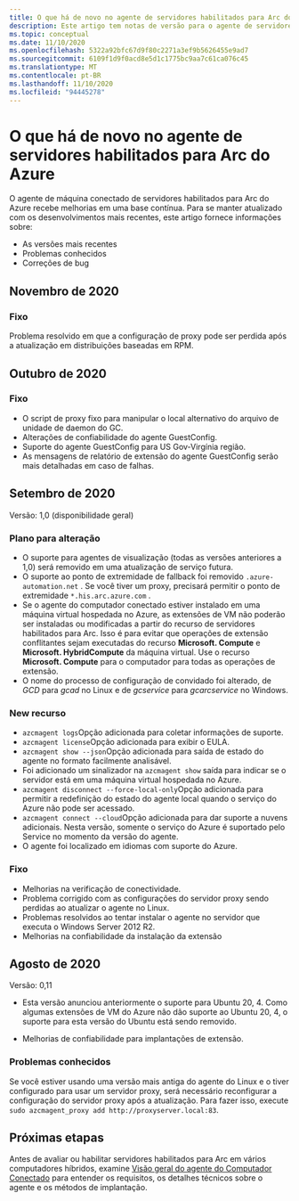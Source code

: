 ```yaml
---
title: O que há de novo no agente de servidores habilitados para Arc do Azure
description: Este artigo tem notas de versão para o agente de servidores habilitados para o Azure Arc. Para muitos dos problemas resumidos, há links para detalhes adicionais.
ms.topic: conceptual
ms.date: 11/10/2020
ms.openlocfilehash: 5322a92bfc67d9f80c2271a3ef9b5626455e9ad7
ms.sourcegitcommit: 6109f1d9f0acd8e5d1c1775bc9aa7c61ca076c45
ms.translationtype: MT
ms.contentlocale: pt-BR
ms.lasthandoff: 11/10/2020
ms.locfileid: "94445278"
---
```

# <a name="whats-new-with-azure-arc-enabled-servers-agent"></a>O que há de novo no agente de servidores habilitados para Arc do Azure

O agente de máquina conectado de servidores habilitados para Arc do Azure recebe melhorias em uma base contínua. Para se manter atualizado com os desenvolvimentos mais recentes, este artigo fornece informações sobre:

- As versões mais recentes
- Problemas conhecidos
- Correções de bug

## <a name="november-2020"></a>Novembro de 2020

### <a name="fixed"></a>Fixo

Problema resolvido em que a configuração de proxy pode ser perdida após a atualização em distribuições baseadas em RPM.

## <a name="october-2020"></a>Outubro de 2020

### <a name="fixed"></a>Fixo

- O script de proxy fixo para manipular o local alternativo do arquivo de unidade de daemon do GC.
- Alterações de confiabilidade do agente GuestConfig.
- Suporte do agente GuestConfig para US Gov-Virgínia região.
- As mensagens de relatório de extensão do agente GuestConfig serão mais detalhadas em caso de falhas.

## <a name="september-2020"></a>Setembro de 2020

Versão: 1,0 (disponibilidade geral)

### <a name="plan-for-change"></a>Plano para alteração

- O suporte para agentes de visualização (todas as versões anteriores a 1,0) será removido em uma atualização de serviço futura.
- O suporte ao ponto de extremidade de fallback foi removido `.azure-automation.net` . Se você tiver um proxy, precisará permitir o ponto de extremidade `*.his.arc.azure.com` .
- Se o agente do computador conectado estiver instalado em uma máquina virtual hospedada no Azure, as extensões de VM não poderão ser instaladas ou modificadas a partir do recurso de servidores habilitados para Arc. Isso é para evitar que operações de extensão conflitantes sejam executadas do recurso **Microsoft. Compute** e **Microsoft. HybridCompute** da máquina virtual. Use o recurso **Microsoft. Compute** para o computador para todas as operações de extensão.
- O nome do processo de configuração de convidado foi alterado, de *GCD* para *gcad* no Linux e de *gcservice* para *gcarcservice* no Windows.

### <a name="new-feature"></a>New recurso

- `azcmagent logs`Opção adicionada para coletar informações de suporte.
- `azcmagent license`Opção adicionada para exibir o EULA.
- `azcmagent show --json`Opção adicionada para saída de estado do agente no formato facilmente analisável.
- Foi adicionado um sinalizador na `azcmagent show` saída para indicar se o servidor está em uma máquina virtual hospedada no Azure.
- `azcmagent disconnect --force-local-only`Opção adicionada para permitir a redefinição do estado do agente local quando o serviço do Azure não pode ser acessado.
- `azcmagent connect --cloud`Opção adicionada para dar suporte a nuvens adicionais. Nesta versão, somente o serviço do Azure é suportado pelo Service no momento da versão do agente.
- O agente foi localizado em idiomas com suporte do Azure.

### <a name="fixed"></a>Fixo

- Melhorias na verificação de conectividade.
- Problema corrigido com as configurações do servidor proxy sendo perdidas ao atualizar o agente no Linux.
- Problemas resolvidos ao tentar instalar o agente no servidor que executa o Windows Server 2012 R2.
- Melhorias na confiabilidade da instalação da extensão

## <a name="august-2020"></a>Agosto de 2020

Versão: 0,11

- Esta versão anunciou anteriormente o suporte para Ubuntu 20, 4. Como algumas extensões de VM do Azure não dão suporte ao Ubuntu 20, 4, o suporte para esta versão do Ubuntu está sendo removido.

- Melhorias de confiabilidade para implantações de extensão.

### <a name="known-issues"></a>Problemas conhecidos

Se você estiver usando uma versão mais antiga do agente do Linux e o tiver configurado para usar um servidor proxy, será necessário reconfigurar a configuração do servidor proxy após a atualização. Para fazer isso, execute `sudo azcmagent_proxy add http://proxyserver.local:83`.

## <a name="next-steps"></a>Próximas etapas

Antes de avaliar ou habilitar servidores habilitados para Arc em vários computadores híbridos, examine [Visão geral do agente do Computador Conectado](agent-overview.md) para entender os requisitos, os detalhes técnicos sobre o agente e os métodos de implantação.